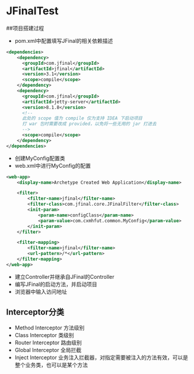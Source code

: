 # JFinalTest

##项目搭建过程

- pom.xml中配置填写JFinal的相关依赖描述
```xml
<dependencies>
    <dependency>
      <groupId>com.jfinal</groupId>
      <artifactId>jfinal</artifactId>
      <version>3.1</version>
      <scope>compile</scope>
    </dependency>
    <dependency>
      <groupId>com.jfinal</groupId>
      <artifactId>jetty-server</artifactId>
      <version>8.1.8</version>
      <!--
      此处的 scope 值为 compile 仅为支持 IDEA 下启动项目
      打 war 包时需要改成 provided，以免将一些无用的 jar 打进去
      -->
      <scope>compile</scope>
    </dependency>
</dependencies>
```
- 创建MyConfig配置类
- web.xml中进行MyConfig的配置
```xml
<web-app>
    <display-name>Archetype Created Web Application</display-name>

    <filter>
        <filter-name>jfinal</filter-name>
        <filter-class>com.jfinal.core.JFinalFilter</filter-class>
        <init-param>
            <param-name>configClass</param-name>
            <param-value>com.cxmhfut.common.MyConfig</param-value>
        </init-param>
    </filter>

    <filter-mapping>
        <filter-name>jfinal</filter-name>
        <url-pattern>/*</url-pattern>
    </filter-mapping>
</web-app>
```
- 建立Controller并继承自JFinal的Controller
- 编写JFinal的启动方法，并启动项目
- 浏览器中输入访问地址

## Interceptor分类

- Method Interceptor 方法级别
- Class Interceptor 类级别
- Router Interceptor 路由级别
- Global Interceptor 全局拦截
- Inject Interceptor 业务注入拦截器，对指定需要被注入的方法有效，可以是整个业务类，也可以是某个方法
